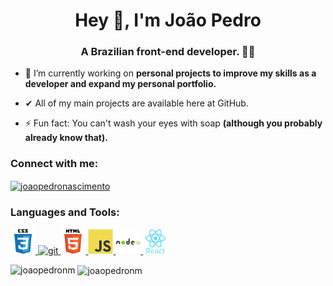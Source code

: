 <h1 align="center">Hey 👋, I'm João Pedro</h1>
<h3 align="center">A Brazilian front-end developer. 👨‍💻</h3>

- 🚀 I’m currently working on **personal projects to improve my skills as a developer and expand my personal portfolio.**

- ✔ All of my main projects are available here at GitHub.

- ⚡ Fun fact: You can't wash your eyes with soap **(although you probably already know that).**

<h3 align="left">Connect with me:</h3>
<p align="left">
<a href="https://linkedin.com/in/joaopedronascimento" target="blank"><img align="center" src="https://raw.githubusercontent.com/rahuldkjain/github-profile-readme-generator/master/src/images/icons/Social/linked-in-alt.svg" alt="joaopedronascimento" height="30" width="40" /></a>
</p>

<h3 align="left">Languages and Tools:</h3>
<p align="left"> <a href="https://www.w3schools.com/css/" target="_blank" rel="noreferrer"> <img src="https://raw.githubusercontent.com/devicons/devicon/master/icons/css3/css3-original-wordmark.svg" alt="css3" width="40" height="40"/> </a> <a href="https://git-scm.com/" target="_blank" rel="noreferrer"> <img src="https://www.vectorlogo.zone/logos/git-scm/git-scm-icon.svg" alt="git" width="40" height="40"/> </a> <a href="https://www.w3.org/html/" target="_blank" rel="noreferrer"> <img src="https://raw.githubusercontent.com/devicons/devicon/master/icons/html5/html5-original-wordmark.svg" alt="html5" width="40" height="40"/> </a> <a href="https://developer.mozilla.org/en-US/docs/Web/JavaScript" target="_blank" rel="noreferrer"> <img src="https://raw.githubusercontent.com/devicons/devicon/master/icons/javascript/javascript-original.svg" alt="javascript" width="40" height="40"/> </a> <a href="https://nodejs.org" target="_blank" rel="noreferrer"> <img src="https://raw.githubusercontent.com/devicons/devicon/master/icons/nodejs/nodejs-original-wordmark.svg" alt="nodejs" width="40" height="40"/> </a> <a href="https://reactjs.org/" target="_blank" rel="noreferrer"> <img src="https://raw.githubusercontent.com/devicons/devicon/master/icons/react/react-original-wordmark.svg" alt="react" width="40" height="40"/> </a> </p>

<p><img align="left" src="https://github-readme-stats.vercel.app/api/top-langs?username=joaopedronm&show_icons=true&locale=en&layout=compact" alt="joaopedronm" /></p>

<p>&nbsp;<img align="center" src="https://github-readme-stats.vercel.app/api?username=joaopedronm&show_icons=true&locale=en" alt="joaopedronm" /></p>
